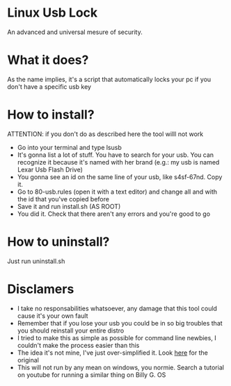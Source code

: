 # Linux Usb Lock
An advanced and universal mesure of security. 
# What it does?
As the name implies, it's a script that automatically locks your pc if you don't have a specific usb key
# How to install?
ATTENTION: if you don't do as described here the tool willl not work
- Go into your terminal and type lsusb
- It's gonna list a lot of stuff. You have to search for your usb. You can recognize it because it's named with her brand (e.g.: my usb is named Lexar Usb Flash Drive)
- You gonna see an id on the same line of your usb, like s4sf-67nd. Copy it.
- Go to 80-usb.rules (open it with a text editor) and change all <vendor-id> and <device-id> with the id that you've copied before
- Save it and run install.sh (AS ROOT)
- You did it. Check that there aren't any errors and you're good to go
# How to uninstall?
Just run uninstall.sh
# Disclamers
- I take no responsabilities whatsoever, any damage that this tool could cause it's your own fault
- Remember that if you lose your usb you could be in so big troubles that you should reinstall your entire distro
- I tried to make this as simple as possible for command line newbies, I couldn't make the process easier than this
- The idea it's not mine, I've just over-simplified it. Look [here](https://medium.com/@abhattacharyea/use-your-usb-as-security-key-in-linux-e19b179d4b5c) for the original
- This will not run by any mean on windows, you normie. Search a tutorial on youtube for running a similar thing on Billy G. OS


